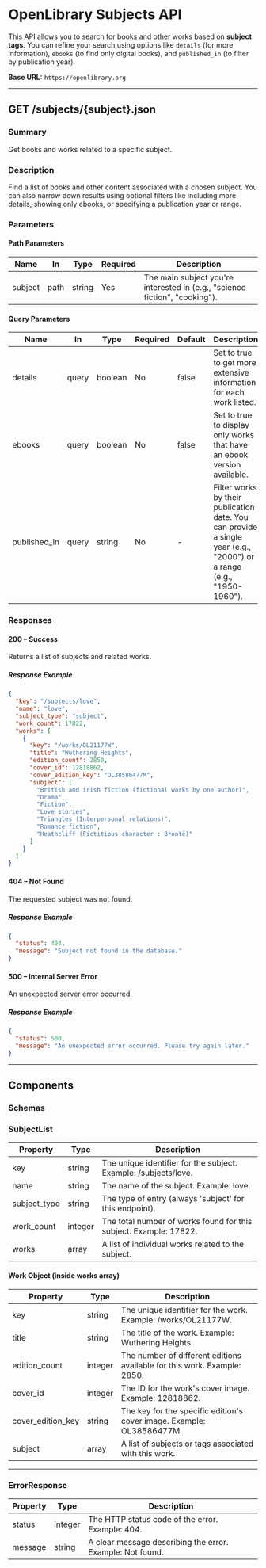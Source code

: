 # OpenLibrary Subjects API

This API allows you to search for books and other works based on **subject tags**. You can refine your search using options like `details` (for more information), `ebooks` (to find only digital books), and `published_in` (to filter by publication year).

**Base URL:** `https://openlibrary.org`

---

## **GET /subjects/{subject}.json**

### Summary

Get books and works related to a specific subject.

### Description

Find a list of books and other content associated with a chosen subject. You can also narrow down results using optional filters like including more details, showing only ebooks, or specifying a publication year or range.

### **Parameters**

#### **Path Parameters**

| Name    | In   | Type   | Required | Description                                                                 |
| ------- | ---- | ------ | -------- | --------------------------------------------------------------------------- |
| subject | path | string | Yes      | The main subject you're interested in (e.g., "science fiction", "cooking"). |

#### **Query Parameters**

| Name          | In    | Type    | Required | Default | Description                                                                                                          |
| ------------- | ----- | ------- | -------- | ------- | -------------------------------------------------------------------------------------------------------------------- |
| details       | query | boolean | No       | false   | Set to true to get more extensive information for each work listed.                                                  |
| ebooks        | query | boolean | No       | false   | Set to true to display only works that have an ebook version available.                                              |
| published\_in | query | string  | No       | -       | Filter works by their publication date. You can provide a single year (e.g., "2000") or a range (e.g., "1950-1960"). |

### **Responses**

#### **200 – Success**

Returns a list of subjects and related works.

##### **Response Example**

```json
{
  "key": "/subjects/love",
  "name": "love",
  "subject_type": "subject",
  "work_count": 17822,
  "works": [
    {
      "key": "/works/OL21177W",
      "title": "Wuthering Heights",
      "edition_count": 2850,
      "cover_id": 12818862,
      "cover_edition_key": "OL38586477M",
      "subject": [
        "British and irish fiction (fictional works by one author)",
        "Drama",
        "Fiction",
        "Love stories",
        "Triangles (Interpersonal relations)",
        "Romance fiction",
        "Heathcliff (Fictitious character : Brontë)"
      ]
    }
  ]
}
```

#### **404 – Not Found**

The requested subject was not found.

##### **Response Example**

```json
{
  "status": 404,
  "message": "Subject not found in the database."
}
```

#### **500 – Internal Server Error**

An unexpected server error occurred.

##### **Response Example**

```json
{
  "status": 500,
  "message": "An unexpected error occurred. Please try again later."
}
```

---

## Components

### Schemas

### **SubjectList**

| Property      | Type    | Description                                                       |
| ------------- | ------- | ----------------------------------------------------------------- |
| key           | string  | The unique identifier for the subject. Example: /subjects/love.   |
| name          | string  | The name of the subject. Example: love.                           |
| subject\_type | string  | The type of entry (always 'subject' for this endpoint).           |
| work\_count   | integer | The total number of works found for this subject. Example: 17822. |
| works         | array   | A list of individual works related to the subject.                |

#### **Work Object (inside works array)**

| Property            | Type    | Description                                                              |
| ------------------- | ------- | ------------------------------------------------------------------------ |
| key                 | string  | The unique identifier for the work. Example: /works/OL21177W.            |
| title               | string  | The title of the work. Example: Wuthering Heights.                       |
| edition\_count      | integer | The number of different editions available for this work. Example: 2850. |
| cover\_id           | integer | The ID for the work's cover image. Example: 12818862.                    |
| cover\_edition\_key | string  | The key for the specific edition's cover image. Example: OL38586477M.    |
| subject             | array   | A list of subjects or tags associated with this work.                    |

---

### **ErrorResponse**

| Property | Type    | Description                                               |
| -------- | ------- | --------------------------------------------------------- |
| status   | integer | The HTTP status code of the error. Example: 404.          |
| message  | string  | A clear message describing the error. Example: Not found. |
